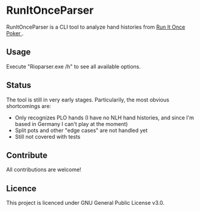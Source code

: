 # RunItOnceParser
RunItOnceParser is a CLI tool to analyze hand histories from [Run It Once Poker ](https://www.runitonce.eu/).

## Usage
Execute "Rioparser.exe /h" to see all available options.

## Status
The tool is still in very early stages. Particularily, the most obvious shortcomings are:
* Only recognizes PLO hands (I have no NLH hand histories, and since I'm based in Germany I can't play at the moment)
* Split pots and other "edge cases" are not handled yet
* Still not covered with tests

## Contribute
All contributions are welcome!

## Licence
This project is licenced under GNU General Public License v3.0.
